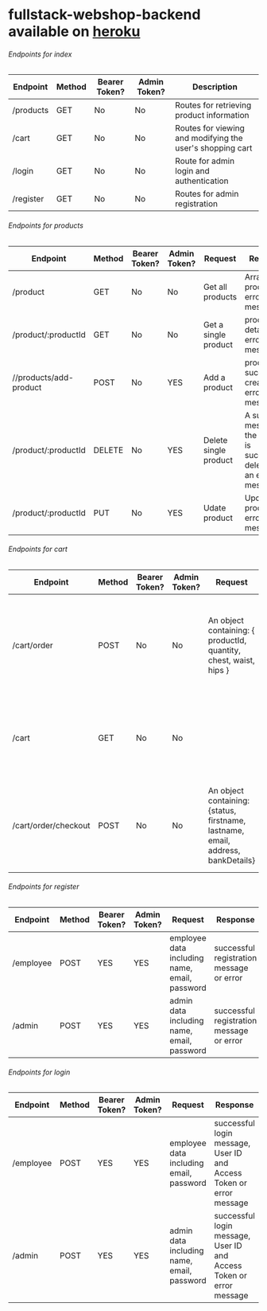 # fullstack-webshop-backend available on [heroku](https://ashmademoiselle-8623d0938879.herokuapp.com/)
###### Endpoints for index
|Endpoint   |Method   |Bearer Token?   |Admin Token?   |Description   |
| ------------ | ------------ | ------------ | ------------ | ------------ |
|/products   |GET   |No   |No   |Routes for retrieving product information   |
|/cart   |GET   |No   |No   |Routes for viewing and modifying the user's shopping cart   |
|/login   |GET   |No   |No   |Route for admin login and authentication   |
|/register   |GET   |No   |No   |Routes for admin registration   |

###### Endpoints for products 

|Endpoint   |Method   |Bearer Token?   |Admin Token?   |Request   |Response   |Model   |
| ------------ | ------------ | ------------ | ------------ | ------------ | ------------ | ------------ |
|/product   |GET   |No   |No   |Get all products   |Array of products or error message   |product model   |
|/product/:productId   |GET   |No   |No   |Get a single product   |product details or error message   |product model   |
|//products/add-product   |POST   |No   |YES   |Add a product   |product successfully created or error message   |product model   |
|/product/:productId   |DELETE   |No   |YES   |Delete single product   |A success message if the product is successfully deleted or an error message   |product model   |
|/product/:productId   |PUT   |No   |YES   |Udate product   |Updated product or error message   |product model   |

###### Endpoints for cart 

|Endpoint   |Method   |Bearer Token?   |Admin Token?   |Request   |Response   |Model   |
| ------------ | ------------ | ------------ | ------------ | ------------ | ------------ | ------------ |
|/cart/order   |POST   |No   |No   |An object containing: { productId, quantity, chest, waist, hips }   |A success message if the item is successfully added to the cart or an error message in case of failure   |No   |
|/cart   |GET   |No   |No   |   |An array of cart items retrieved for the user or an error message in case of failure    |No   |
|/cart/order/checkout   |POST   |No   |No   |An object containing: {status, firstname, lastname, email, address, bankDetails}   |A success message if the order is successfully placed or an error message in case of failure.   |Order  |

###### Endpoints for register 

|Endpoint   |Method   |Bearer Token?   |Admin Token?   |Request   |Response   |Controller   |Model   |
| ------------ | ------------ | ------------ | ------------ | ------------ | ------------ | ------------ |------------ |
|/employee   |POST   |YES   |YES   |employee data including name, email, password   |successful registration message or error   |registeruser   |user   |
|/admin   |POST   |YES   |YES   |admin data including name, email, password   |successful registration message or error   |registeruser   |user   |

###### Endpoints for login 

|Endpoint   |Method   |Bearer Token?   |Admin Token?   |Request   |Response   |Controller   |Model   |
| ------------ | ------------ | ------------ | ------------ | ------------ | ------------ | ------------ |------------ |
|/employee   |POST   |YES   |YES   |employee data including email, password   |successful login message, User ID and Access Token or error message   |loginUser   |user   |
|/admin   |POST   |YES   |YES   |admin data including name, email, password   |successful login message, User ID and Access Token or error message   |loginUser   |user   |


